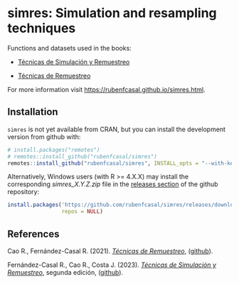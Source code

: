 # simres: Simulation and resampling techniques

<!-- 
pkgdown::build_site()
options(keep.source.pkgs = TRUE)
remotes::install_github("rubenfcasal/simres", INSTALL_opts = "--with-keep.source") I
-->

Functions and datasets used in the books:

* [Técnicas de Simulación y Remuestreo](https://rubenfcasal.github.io/simbook)

* [Técnicas de Remuestreo](https://rubenfcasal.github.io/book_remuestreo)

For more information visit <https://rubenfcasal.github.io/simres.html>.

## Installation

`simres` is not yet available from CRAN, but you can install the development
version from github with:

``` r
# install.packages("remotes")
# remotes::install_github("rubenfcasal/simres")
remotes::install_github("rubenfcasal/simres", INSTALL_opts = "--with-keep.source")
```

Alternatively, Windows users (with R >= 4.X.X) may install the corresponding *simres_X.Y.Z.zip* file in the [releases section](https://github.com/rubenfcasal/simres/releases/latest) of the github repository:

``` r
install.packages('https://github.com/rubenfcasal/simres/releases/download/v0.1/simres_0.1.3.zip', 
                 repos = NULL)
``` 

## References

Cao R., Fernández-Casal R. (2021). *[Técnicas de Remuestreo](https://rubenfcasal.github.io/book_remuestreo)*,  ([github](https://github.com/rubenfcasal/book_remuestreo)).

Fernández-Casal R., Cao R., Costa J. (2023). *[Técnicas de Simulación y Remuestreo](https://rubenfcasal.github.io/simbook)*, segunda edición, ([github](https://github.com/rubenfcasal/simbook)).

